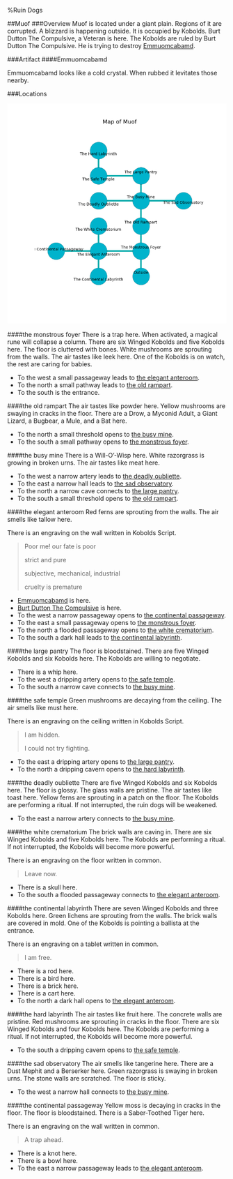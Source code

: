 %Ruin Dogs

##Muof
###Overview
Muof is located under a giant plain. Regions of it are corrupted. A blizzard is happening outside. It is occupied by Kobolds. <a name="Burt-Dutton-The-Compulsive"></a>Burt Dutton The Compulsive, a Veteran is here. The Kobolds are ruled by Burt Dutton The Compulsive. He  is trying to destroy [Emmuomcabamd](#Emmuomcabamd). 



###Artifact
####<a name="Emmuomcabamd"></a>Emmuomcabamd


Emmuomcabamd looks like a cold crystal. When rubbed it levitates those nearby. 





###Locations


![](../v2/images/Muof.png)

####<a name="the-monstrous-foyer"></a>the monstrous foyer
There is a trap here. When activated, a magical rune will collapse a column. There are six Winged Kobolds and five Kobolds here. The floor is cluttered with bones. White mushrooms are sprouting from the walls. The air tastes like leek here. One of the Kobolds is on watch, the rest are caring for babies. 



* To the west a small passageway leads to [the elegant anteroom](#the-elegant-anteroom).
* To the north a small pathway leads to [the old rampart](#the-old-rampart).
* To the south is the entrance.


####<a name="the-old-rampart"></a>the old rampart
The air tastes like powder here. Yellow mushrooms are swaying in cracks in the floor. There are a Drow, a Myconid Adult, a Giant Lizard, a Bugbear, a Mule, and a Bat here. 



* To the north a small threshold opens to [the busy mine](#the-busy-mine).
* To the south a small pathway opens to [the monstrous foyer](#the-monstrous-foyer).


####<a name="the-busy-mine"></a>the busy mine
There is a Will-O’-Wisp here. White razorgrass is growing in broken urns. The air tastes like meat here. 



* To the west a narrow artery leads to [the deadly oubliette](#the-deadly-oubliette).
* To the east a narrow hall leads to [the sad observatory](#the-sad-observatory).
* To the north a narrow cave connects to [the large pantry](#the-large-pantry).
* To the south a small threshold opens to [the old rampart](#the-old-rampart).


####<a name="the-elegant-anteroom"></a>the elegant anteroom
Red ferns are sprouting from the walls. The air smells like tallow here. 

There is an engraving on the wall written in Kobolds Script. 

> Poor me! our fate is poor
>
> strict and pure
>
> subjective, mechanical, industrial
>
> cruelty is premature
>


* [Emmuomcabamd](#Emmuomcabamd) is here.
* [Burt Dutton The Compulsive](#Burt-Dutton-The-Compulsive) is here.
* To the west a narrow passageway opens to [the continental passageway](#the-continental-passageway).
* To the east a small passageway opens to [the monstrous foyer](#the-monstrous-foyer).
* To the north a flooded passageway opens to [the white crematorium](#the-white-crematorium).
* To the south a dark hall leads to [the continental labyrinth](#the-continental-labyrinth).


####<a name="the-large-pantry"></a>the large pantry
The floor is bloodstained. There are five Winged Kobolds and six Kobolds here. The Kobolds are willing to negotiate. 



* There is a whip here.
* To the west a dripping artery opens to [the safe temple](#the-safe-temple).
* To the south a narrow cave connects to [the busy mine](#the-busy-mine).


####<a name="the-safe-temple"></a>the safe temple
Green mushrooms are decaying from the ceiling. The air smells like must here. 

There is an engraving on the ceiling written in Kobolds Script. 

> I am hidden.
>
> I could not try fighting.
>


* To the east a dripping artery opens to [the large pantry](#the-large-pantry).
* To the north a dripping cavern opens to [the hard labyrinth](#the-hard-labyrinth).


####<a name="the-deadly-oubliette"></a>the deadly oubliette
There are five Winged Kobolds and six Kobolds here. The floor is glossy. The glass walls are pristine. The air tastes like toast here. Yellow ferns are sprouting in a patch on the floor. The Kobolds are performing a ritual. If not interrupted, the ruin dogs will be weakened. 



* To the east a narrow artery connects to [the busy mine](#the-busy-mine).


####<a name="the-white-crematorium"></a>the white crematorium
The brick walls are caving in. There are six Winged Kobolds and five Kobolds here. The Kobolds are performing a ritual. If not interrupted, the Kobolds will become more powerful. 

There is an engraving on the floor written in common. 

> Leave now.
>


* There is a skull here.
* To the south a flooded passageway connects to [the elegant anteroom](#the-elegant-anteroom).


####<a name="the-continental-labyrinth"></a>the continental labyrinth
There are seven Winged Kobolds and three Kobolds here. Green lichens are sprouting from the walls. The brick walls are covered in mold. One of the Kobolds is pointing a ballista at the entrance. 

There is an engraving on a tablet written in common. 

> I am free.
>


* There is a rod here.
* There is a bird here.
* There is a brick here.
* There is a cart here.
* To the north a dark hall opens to [the elegant anteroom](#the-elegant-anteroom).


####<a name="the-hard-labyrinth"></a>the hard labyrinth
The air tastes like fruit here. The concrete walls are pristine. Red mushrooms are sprouting in cracks in the floor. There are six Winged Kobolds and four Kobolds here. The Kobolds are performing a ritual. If not interrupted, the Kobolds will become more powerful. 



* To the south a dripping cavern opens to [the safe temple](#the-safe-temple).


####<a name="the-sad-observatory"></a>the sad observatory
The air smells like tangerine here. There are a Dust Mephit and a Berserker here. Green razorgrass is swaying in broken urns. The stone walls are scratched. The floor is sticky. 



* To the west a narrow hall connects to [the busy mine](#the-busy-mine).


####<a name="the-continental-passageway"></a>the continental passageway
Yellow moss is decaying in cracks in the floor. The floor is bloodstained. There is a Saber-Toothed Tiger here. 

There is an engraving on the wall written in common. 

> A trap ahead.
>


* There is a knot here.
* There is a bowl here.
* To the east a narrow passageway leads to [the elegant anteroom](#the-elegant-anteroom).


